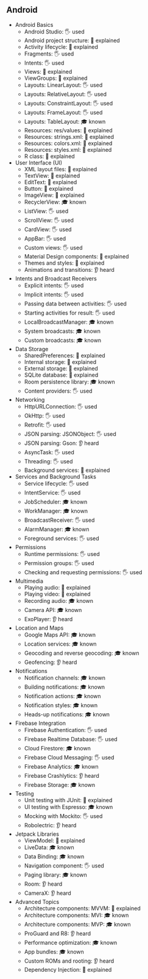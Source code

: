 ## Android
- Android Basics
  - Android Studio: 🖐️ used
  - Android project structure: 🙋 explained
  - Activity lifecycle: 🙋 explained
  - Fragments: 🖐️ used
  - Intents: 🖐️ used
  - Views: 🙋 explained
  - ViewGroups: 🙋 explained
  - Layouts: LinearLayout: 🖐️ used
  - Layouts: RelativeLayout: 🖐️ used
  - Layouts: ConstraintLayout: 🖐️ used
  - Layouts: FrameLayout: 🖐️ used
  - Layouts: TableLayout: 🎓 known
  - Resources: res/values: 🙋 explained
  - Resources: strings.xml: 🙋 explained
  - Resources: colors.xml: 🙋 explained
  - Resources: styles.xml: 🙋 explained
  - R class: 🙋 explained
- User Interface (UI)
  - XML layout files: 🙋 explained
  - TextView: 🙋 explained
  - EditText: 🙋 explained
  - Button: 🙋 explained
  - ImageView: 🙋 explained
  - RecyclerView: 🎓 known
  - ListView: 🖐️ used
  - ScrollView: 🖐️ used
  - CardView: 🖐️ used
  - AppBar: 🖐️ used
  - Custom views: 🖐️ used
  - Material Design components: 🙋 explained
  - Themes and styles: 🙋 explained
  - Animations and transitions: 👂 heard
- Intents and Broadcast Receivers
  - Explicit intents: 🖐️ used
  - Implicit intents: 🖐️ used
  - Passing data between activities: 🖐️ used
  - Starting activities for result: 🖐️ used
  - LocalBroadcastManager: 🎓 known
  - System broadcasts: 🎓 known
  - Custom broadcasts: 🎓 known
- Data Storage
  - SharedPreferences: 🙋 explained
  - Internal storage: 🙋 explained
  - External storage: 🙋 explained
  - SQLite database: 🙋 explained
  - Room persistence library: 🎓 known
  - Content providers: 🖐️ used
- Networking
  - HttpURLConnection: 🖐️ used
  - OkHttp: 🖐️ used
  - Retrofit: 🖐️ used
  - JSON parsing: JSONObject: 🖐️ used
  - JSON parsing: Gson: 👂 heard
  - AsyncTask: 🖐️ used
  - Threading: 🖐️ used
  - Background services: 🙋 explained
- Services and Background Tasks
  - Service lifecycle: 🖐️ used
  - IntentService: 🖐️ used
  - JobScheduler: 🎓 known
  - WorkManager: 🎓 known
  - BroadcastReceiver: 🖐️ used
  - AlarmManager: 🎓 known
  - Foreground services: 🖐️ used
- Permissions
  - Runtime permissions: 🖐️ used
  - Permission groups: 🖐️ used
  - Checking and requesting permissions: 🖐️ used
- Multimedia
  - Playing audio: 🙋 explained
  - Playing video: 🙋 explained
  - Recording audio: 🎓 known
  - Camera API: 🎓 known
  - ExoPlayer: 👂 heard
- Location and Maps
  - Google Maps API: 🎓 known
  - Location services: 🎓 known
  - Geocoding and reverse geocoding: 🎓 known
  - Geofencing: 👂 heard
- Notifications
  - Notification channels: 🎓 known
  - Building notifications: 🎓 known
  - Notification actions: 🎓 known
  - Notification styles: 🎓 known
  - Heads-up notifications: 🎓 known
- Firebase Integration
  - Firebase Authentication: 🖐️ used
  - Firebase Realtime Database: 🖐️ used
  - Cloud Firestore: 🎓 known
  - Firebase Cloud Messaging: 🖐️ used
  - Firebase Analytics: 🎓 known
  - Firebase Crashlytics: 👂 heard
  - Firebase Storage: 🎓 known
- Testing
  - Unit testing with JUnit: 🙋 explained
  - UI testing with Espresso: 🎓 known
  - Mocking with Mockito: 🖐️ used
  - Robolectric: 👂 heard
- Jetpack Libraries
  - ViewModel: 🙋 explained
  - LiveData: 🎓 known
  - Data Binding: 🎓 known
  - Navigation component: 🖐️ used
  - Paging library: 🎓 known
  - Room: 👂 heard
  - CameraX: 👂 heard
- Advanced Topics
  - Architecture components: MVVM: 🙋 explained
  - Architecture components: MVI: 🎓 known
  - Architecture components: MVP: 🎓 known
  - ProGuard and R8: 👂 heard
  - Performance optimization: 🎓 known
  - App bundles: 🎓 known
  - Custom ROMs and rooting: 👂 heard
  - Dependency Injection: 🙋 explained
